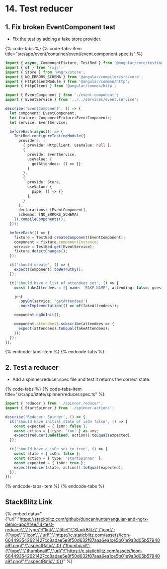 # 14. Test reducer

## 1. Fix broken EventComponent test

* Fix the test by adding a fake store provider.

{% code-tabs %}
{% code-tabs-item title="src/app/event/container/event/event.component.spec.ts" %}
```typescript
import { async, ComponentFixture, TestBed } from '@angular/core/testing';
import { of } from 'rxjs';
import { Store } from '@ngrx/store';
import { NO_ERRORS_SCHEMA } from '@angular/compiler/src/core';
import { HttpClientModule } from '@angular/common/http';
import { HttpClient } from '@angular/common/http';

import { EventComponent } from './event.component';
import { EventService } from '../../services/event.service';

describe('EventComponent', () => {
  let component: EventComponent;
  let fixture: ComponentFixture<EventComponent>;
  let service: EventService;

  beforeEach(async(() => {
    TestBed.configureTestingModule({
      providers: [
        { provide: HttpClient, useValue: null },
        {
          provide: EventService,
          useValue: {
            getAttendees: () => {}
          }
        },
        {
          provide: Store,
          useValue: {
            pipe: () => {}
          }
        }
      ],
      declarations: [EventComponent],
      schemas: [NO_ERRORS_SCHEMA]
    }).compileComponents();
  }));

  beforeEach(() => {
    fixture = TestBed.createComponent(EventComponent);
    component = fixture.componentInstance;
    service = TestBed.get(EventService);
    fixture.detectChanges();
  });

  it('should create', () => {
    expect(component).toBeTruthy();
  });

  it('should have a list of attendees set', () => {
    const fakeAttendees = [{ name: 'FAKE_NAME', attending: false, guests: 0 }];

    jest
      .spyOn(service, 'getAttendees')
      .mockImplementation(() => of(fakeAttendees));

    component.ngOnInit();

    component.attendees$.subscribe(attendees => {
      expect(attendees).toEqual(fakeAttendees);
    });
  });
});


```
{% endcode-tabs-item %}
{% endcode-tabs %}

## 2. Test a reducer

* Add a spinner.reducer.spec file and test it returns the correct state.

{% code-tabs %}
{% code-tabs-item title="src/app/state/spinner/reducer.spec.ts" %}
```typescript
import { reducer } from './spinner.reducer';
import { StartSpinner } from './spinner.actions';

describe('Reducer: Spinner', () => {
  it('should have initial state of isOn false', () => {
    const expected = { isOn: false };
    const action = { type: 'foo' } as any;
    expect(reducer(undefined, action)).toEqual(expected);
  });

  it('should have a isOn set to true', () => {
    const state = { isOn: false };
    const action = { type: 'startSpinner' };
    const expected = { isOn: true };
    expect(reducer(state, action)).toEqual(expected);
  });
});


```
{% endcode-tabs-item %}
{% endcode-tabs %}

## StackBlitz Link

{% embed data="{\"url\":\"https://stackblitz.com/github/duncanhunter/angular-and-ngrx-demo-app/tree/14-test-reducer\",\"type\":\"link\",\"title\":\"StackBlitz\",\"icon\":{\"type\":\"icon\",\"url\":\"https://c.staticblitz.com/assets/icon-664493542621427cc8adae5e8f50d632f87aaa6ea1ce5b01e9a3d05b57940a9f.png\",\"aspectRatio\":0},\"thumbnail\":{\"type\":\"thumbnail\",\"url\":\"https://c.staticblitz.com/assets/icon-664493542621427cc8adae5e8f50d632f87aaa6ea1ce5b01e9a3d05b57940a9f.png\",\"aspectRatio\":0}}" %}

## 

